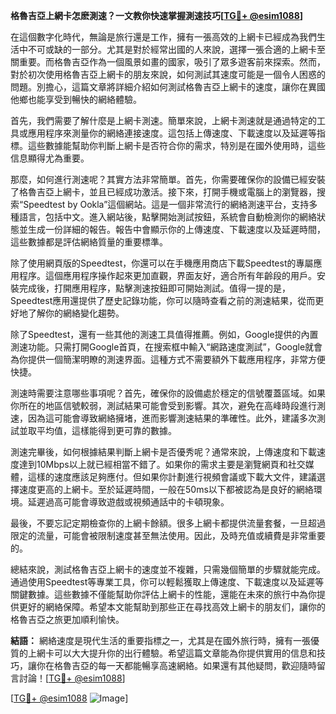 **格魯吉亞上網卡怎麽測速？一文教你快速掌握測速技巧[[TG💪+ @esim1088](https://t.me/s/esim1088)]**

在這個數字化時代，無論是旅行還是工作，擁有一張高效的上網卡已經成為我們生活中不可或缺的一部分。尤其是對於經常出國的人來說，選擇一張合適的上網卡至關重要。而格魯吉亞作為一個風景如畫的國家，吸引了眾多遊客前來探索。然而，對於初次使用格魯吉亞上網卡的朋友來說，如何測試其速度可能是一個令人困惑的問題。別擔心，這篇文章將詳細介紹如何測試格魯吉亞上網卡的速度，讓你在異國他鄉也能享受到暢快的網絡體驗。

首先，我們需要了解什麼是上網卡測速。簡單來說，上網卡測速就是通過特定的工具或應用程序來測量你的網絡連接速度。這包括上傳速度、下載速度以及延遲等指標。這些數據能幫助你判斷上網卡是否符合你的需求，特別是在國外使用時，這些信息顯得尤為重要。

那麼，如何進行測速呢？其實方法非常簡單。首先，你需要確保你的設備已經安裝了格魯吉亞上網卡，並且已經成功激活。接下來，打開手機或電腦上的瀏覽器，搜索“Speedtest by Ookla”這個網站。這是一個非常流行的網絡測速平台，支持多種語言，包括中文。進入網站後，點擊開始測試按鈕，系統會自動檢測你的網絡狀態並生成一份詳細的報告。報告中會顯示你的上傳速度、下載速度以及延遲時間，這些數據都是評估網絡質量的重要標準。

除了使用網頁版的Speedtest，你還可以在手機應用商店下載Speedtest的專屬應用程序。這個應用程序操作起來更加直觀，界面友好，適合所有年齡段的用戶。安裝完成後，打開應用程序，點擊測速按鈕即可開始測試。值得一提的是，Speedtest應用還提供了歷史記錄功能，你可以隨時查看之前的測速結果，從而更好地了解你的網絡變化趨勢。

除了Speedtest，還有一些其他的測速工具值得推薦。例如，Google提供的內置測速功能。只需打開Google首頁，在搜索框中輸入“網路速度測試”，Google就會為你提供一個簡潔明瞭的測速界面。這種方式不需要額外下載應用程序，非常方便快捷。

測速時需要注意哪些事項呢？首先，確保你的設備處於穩定的信號覆蓋區域。如果你所在的地區信號較弱，測試結果可能會受到影響。其次，避免在高峰時段進行測速，因為這可能會導致網絡擁堵，進而影響測速結果的準確性。此外，建議多次測試並取平均值，這樣能得到更可靠的數據。

測速完畢後，如何根據結果判斷上網卡是否優秀呢？通常來說，上傳速度和下載速度達到10Mbps以上就已經相當不錯了。如果你的需求主要是瀏覽網頁和社交媒體，這樣的速度應該足夠應付。但如果你計劃進行視頻會議或下載大文件，建議選擇速度更高的上網卡。至於延遲時間，一般在50ms以下都被認為是良好的網絡環境。延遲過高可能會導致遊戲或視頻通話中的卡頓現象。

最後，不要忘記定期檢查你的上網卡餘額。很多上網卡都提供流量套餐，一旦超過限定的流量，可能會被限制速度甚至無法使用。因此，及時充值或續費是非常重要的。

總結來說，測試格魯吉亞上網卡的速度並不複雜，只需幾個簡單的步驟就能完成。通過使用Speedtest等專業工具，你可以輕鬆獲取上傳速度、下載速度以及延遲等關鍵數據。這些數據不僅能幫助你評估上網卡的性能，還能在未來的旅行中為你提供更好的網絡保障。希望本文能幫助到那些正在尋找高效上網卡的朋友们，讓你的格魯吉亞之旅更加順利愉快。

**結語：** 網絡速度是現代生活的重要指標之一，尤其是在國外旅行時，擁有一張優質的上網卡可以大大提升你的出行體驗。希望這篇文章能為你提供實用的信息和技巧，讓你在格魯吉亞的每一天都能暢享高速網絡。如果還有其他疑問，歡迎隨時留言討論！[[TG💪+ @esim1088](https://t.me/s/esim1088)] 

[[TG💪+ @esim1088](https://t.me/s/esim1088) ![Image](https://i.postimg.cc/4NQfJmqS/Snipaste-2025-05-13-00-14-12.png)]